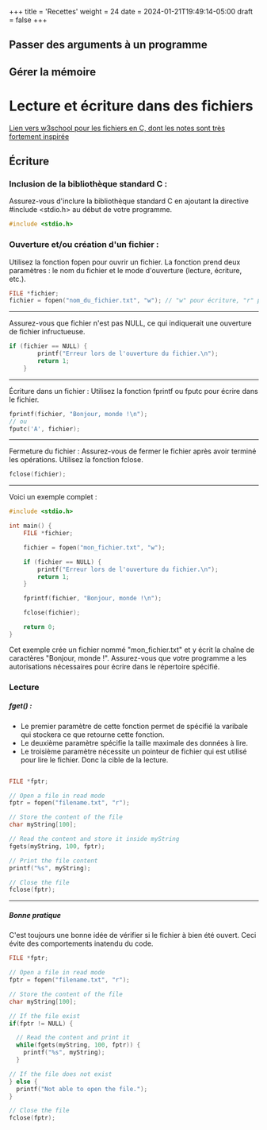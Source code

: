 +++
title = 'Recettes'
weight = 24
date = 2024-01-21T19:49:14-05:00
draft = false
+++


## Passer des arguments à un programme

## Gérer la mémoire

# Lecture et écriture dans des fichiers
[Lien vers w3school pour les fichiers en C, dont les notes sont très fortement inspirée](https://www.w3schools.com/c/c_files_read.php)
## Écriture
### Inclusion de la bibliothèque standard C :
Assurez-vous d'inclure la bibliothèque standard C en ajoutant la directive #include <stdio.h> au début de votre programme.

```c
#include <stdio.h>
```

### Ouverture et/ou création d'un fichier :
Utilisez la fonction fopen pour ouvrir un fichier. La fonction prend deux paramètres : le nom du fichier et le mode d'ouverture (lecture, écriture, etc.).

```C
FILE *fichier;
fichier = fopen("nom_du_fichier.txt", "w"); // "w" pour écriture, "r" pour lecture
```

***

Assurez-vous que fichier n'est pas NULL, ce qui indiquerait une ouverture de fichier infructueuse.

```c
if (fichier == NULL) {
        printf("Erreur lors de l'ouverture du fichier.\n");
        return 1;
    }
```
***

Écriture dans un fichier :
Utilisez la fonction fprintf ou fputc pour écrire dans le fichier.

```c
fprintf(fichier, "Bonjour, monde !\n");
// ou
fputc('A', fichier);
```

***

Fermeture du fichier :
Assurez-vous de fermer le fichier après avoir terminé les opérations. Utilisez la fonction fclose.

```c
fclose(fichier);
```
***
Voici un exemple complet :
```c
#include <stdio.h>

int main() {
    FILE *fichier;

    fichier = fopen("mon_fichier.txt", "w");

    if (fichier == NULL) {
        printf("Erreur lors de l'ouverture du fichier.\n");
        return 1;
    }

    fprintf(fichier, "Bonjour, monde !\n");

    fclose(fichier);

    return 0;
}
```
Cet exemple crée un fichier nommé "mon_fichier.txt" et y écrit la chaîne de caractères "Bonjour, monde !". Assurez-vous que votre programme a les autorisations nécessaires pour écrire dans le répertoire spécifié.

### Lecture

##### fget() :
- Le premier paramètre de cette fonction permet de spécifié la varibale qui stockera ce que retourne cette fonction.
- Le deuxième paramètre spécifie la taille maximale des données à lire. 
- Le troisième paramètre nécessite un pointeur de fichier qui est utilisé pour lire le fichier. Donc la cible de la lecture.

```c

FILE *fptr;

// Open a file in read mode
fptr = fopen("filename.txt", "r");

// Store the content of the file
char myString[100];

// Read the content and store it inside myString
fgets(myString, 100, fptr);

// Print the file content
printf("%s", myString);

// Close the file
fclose(fptr);
```


*** 
##### Bonne pratique

C'est toujours une bonne idée de vérifier si le fichier à bien été ouvert. Ceci évite des comportements inatendu du code.


```c
FILE *fptr;

// Open a file in read mode
fptr = fopen("filename.txt", "r");

// Store the content of the file
char myString[100];

// If the file exist
if(fptr != NULL) {

  // Read the content and print it
  while(fgets(myString, 100, fptr)) {
    printf("%s", myString);
  }

// If the file does not exist
} else {
  printf("Not able to open the file.");
}

// Close the file
fclose(fptr);
```
